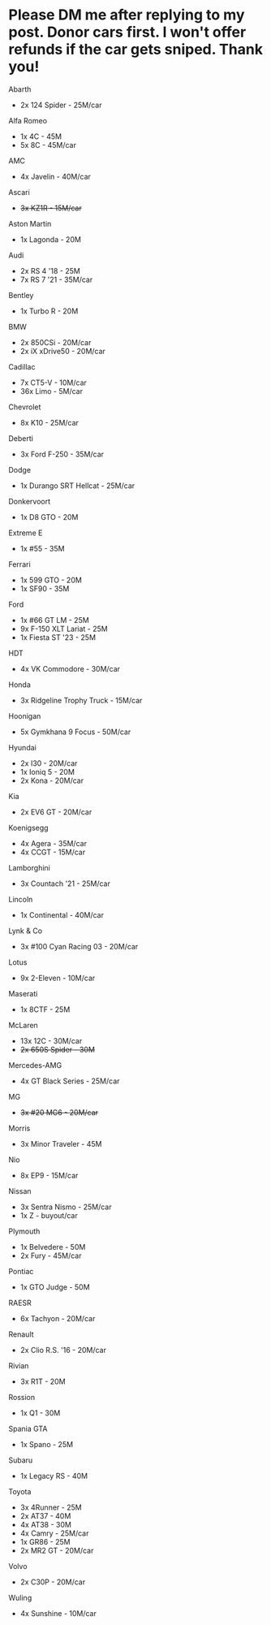 # Please DM me after replying to my post. Donor cars first. I won't offer refunds if the car gets sniped. Thank you!
Abarth
* 2x 124 Spider - 25M/car

Alfa Romeo
* 1x 4C - 45M
* 5x 8C - 45M/car

AMC
* 4x Javelin - 40M/car

Ascari
* ~~3x KZ1R - 15M/car~~

Aston Martin
* 1x Lagonda - 20M

Audi
* 2x RS 4 '18 - 25M
* 7x RS 7 '21 - 35M/car

Bentley
* 1x Turbo R - 20M

BMW
* 2x 850CSi - 20M/car
* 2x iX xDrive50 - 20M/car

Cadillac
* 7x CT5-V - 10M/car
* 36x Limo - 5M/car

Chevrolet
* 8x K10 - 25M/car

Deberti
* 3x Ford F-250 - 35M/car

Dodge
* 1x Durango SRT Hellcat - 25M/car

Donkervoort
* 1x D8 GTO - 20M

Extreme E
* 1x #55 - 35M

Ferrari
* 1x 599 GTO - 20M
* 1x SF90 - 35M

Ford
* 1x #66 GT LM - 25M
* 9x F-150 XLT Lariat - 25M
* 1x Fiesta ST '23 - 25M

HDT
* 4x VK Commodore - 30M/car

Honda
* 3x Ridgeline Trophy Truck - 15M/car

Hoonigan
* 5x Gymkhana 9 Focus - 50M/car

Hyundai
* 2x I30 - 20M/car
* 1x Ioniq 5 - 20M
* 2x Kona - 20M/car

Kia
* 2x EV6 GT - 20M/car

Koenigsegg
* 4x Agera - 35M/car
* 4x CCGT - 15M/car

Lamborghini
* 3x Countach '21 - 25M/car

Lincoln
* 1x Continental - 40M/car

Lynk & Co
* 3x #100 Cyan Racing 03 - 20M/car

Lotus
* 9x 2-Eleven - 10M/car

Maserati
* 1x 8CTF - 25M

McLaren
* 13x 12C - 30M/car
* ~~2x 650S Spider - 30M~~

Mercedes-AMG
* 4x GT Black Series - 25M/car

MG
* ~~3x #20 MG6 - 20M/car~~

Morris
* 3x Minor Traveler - 45M

Nio
* 8x EP9 - 15M/car

Nissan
* 3x Sentra Nismo - 25M/car
* 1x Z - buyout/car

Plymouth
* 1x Belvedere - 50M
* 2x Fury - 45M/car

Pontiac
* 1x GTO Judge - 50M

RAESR
* 6x Tachyon - 20M/car

Renault
* 2x Clio R.S. '16 - 20M/car

Rivian
* 3x R1T - 20M

Rossion 
* 1x Q1 - 30M

Spania GTA 
* 1x Spano - 25M

Subaru
* 1x Legacy RS - 40M

Toyota
* 3x 4Runner - 25M
* 2x AT37 - 40M
* 4x AT38 - 30M
* 4x Camry - 25M/car
* 1x GR86 - 25M
* 2x MR2 GT - 20M/car

Volvo
* 2x C30P - 20M/car

Wuling
* 4x Sunshine - 10M/car 